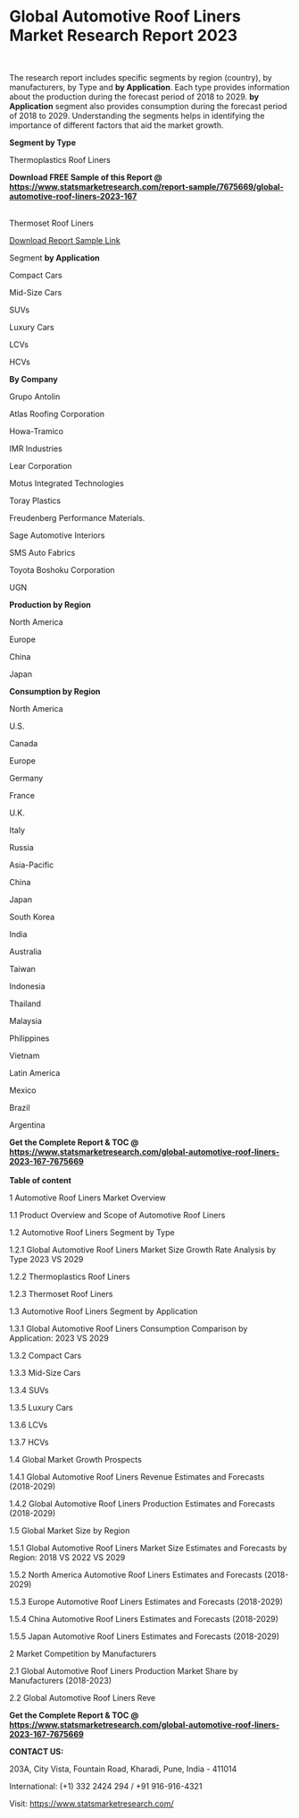 <h1>Global Automotive Roof Liners Market Research Report 2023</h1><br/><p>The research report includes specific segments by region (country), by manufacturers, by Type and <strong>by Application</strong>. Each type provides information about the production during the forecast period of 2018 to 2029. <strong>by Application</strong> segment also provides consumption during the forecast period of 2018 to 2029. Understanding the segments helps in identifying the importance of different factors that aid the market growth.</p><p><strong>Segment by Type</strong></p><p>Thermoplastics Roof Liners</p><div><b>Download FREE Sample of this Report @ <a href="https://www.statsmarketresearch.com/download-free-sample/7675669/global-automotive-roof-liners-2023-167">https://www.statsmarketresearch.com/report-sample/7675669/global-automotive-roof-liners-2023-167</a></b></div><br><p>Thermoset Roof Liners</p><p><a href="https://www.statsmarketresearch.com/download-free-sample/7675669/global-automotive-roof-liners-2023-167">Download Report Sample Link</a></p><p>Segment <strong>by Application</strong></p><p>Compact Cars</p><p>Mid-Size Cars</p><p>SUVs</p><p>Luxury Cars</p><p>LCVs</p><p>HCVs</p><p><strong>By Company</strong></p><p>Grupo Antolin</p><p>Atlas Roofing Corporation</p><p>Howa-Tramico</p><p>IMR Industries</p><p>Lear Corporation</p><p>Motus Integrated Technologies</p><p>Toray Plastics</p><p>Freudenberg Performance Materials.</p><p>Sage Automotive Interiors</p><p>SMS Auto Fabrics</p><p>Toyota Boshoku Corporation</p><p>UGN</p><p><strong>Production by Region</strong></p><p>North America</p><p>Europe</p><p>China</p><p>Japan</p><p><strong>Consumption by Region</strong></p><p>North America</p><p>U.S.</p><p>Canada</p><p>Europe</p><p>Germany</p><p>France</p><p>U.K.</p><p>Italy</p><p>Russia</p><p>Asia-Pacific</p><p>China</p><p>Japan</p><p>South Korea</p><p>India</p><p>Australia</p><p>Taiwan</p><p>Indonesia</p><p>Thailand</p><p>Malaysia</p><p>Philippines</p><p>Vietnam</p><p>Latin America</p><p>Mexico</p><p>Brazil</p><p>Argentina</p><div><b>Get the Complete Report & TOC @ <a href="https://www.statsmarketresearch.com/global-automotive-roof-liners-2023-167-7675669">https://www.statsmarketresearch.com/global-automotive-roof-liners-2023-167-7675669</a></b></div><br><b>Table of content</b><p>1 Automotive Roof Liners Market Overview<br />
 
  1.1 Product Overview and Scope of Automotive Roof Liners<br />
 
  1.2 Automotive Roof Liners Segment by Type<br />
 
  1.2.1 Global Automotive Roof Liners Market Size Growth Rate Analysis by Type 2023 VS 2029<br />
 
  1.2.2 Thermoplastics Roof Liners<br />
 
  1.2.3 Thermoset Roof Liners<br />
 
  1.3 Automotive Roof Liners Segment by Application<br />
 
  1.3.1 Global Automotive Roof Liners Consumption Comparison by Application: 2023 VS 2029<br />
 
  1.3.2 Compact Cars<br />
 
  1.3.3 Mid-Size Cars<br />
 
  1.3.4 SUVs<br />
 
  1.3.5 Luxury Cars<br />
 
  1.3.6 LCVs<br />
 
  1.3.7 HCVs<br />
 
  1.4 Global Market Growth Prospects<br />
 
  1.4.1 Global Automotive Roof Liners Revenue Estimates and Forecasts (2018-2029)<br />
 
  1.4.2 Global Automotive Roof Liners Production Estimates and Forecasts (2018-2029)<br />
 
  1.5 Global Market Size by Region<br />
 
  1.5.1 Global Automotive Roof Liners Market Size Estimates and Forecasts by Region: 2018 VS 2022 VS 2029<br />
 
  1.5.2 North America Automotive Roof Liners Estimates and Forecasts (2018-2029)<br />
 
  1.5.3 Europe Automotive Roof Liners Estimates and Forecasts (2018-2029)<br />
 
  1.5.4 China Automotive Roof Liners Estimates and Forecasts (2018-2029)<br />
 
  1.5.5 Japan Automotive Roof Liners Estimates and Forecasts (2018-2029)<br />
 
 2 Market Competition by Manufacturers<br />
 
  2.1 Global Automotive Roof Liners Production Market Share by Manufacturers (2018-2023)<br />
 
  2.2 Global Automotive Roof Liners Reve<br><div><b>Get the Complete Report & TOC @ <a href="https://www.statsmarketresearch.com/global-automotive-roof-liners-2023-167-7675669">https://www.statsmarketresearch.com/global-automotive-roof-liners-2023-167-7675669</a></b></div></p>
 
 <b>CONTACT US:</b><br>
 
 203A, City Vista, Fountain Road, Kharadi, Pune, India - 411014 <br>
 
 International: (+1) 332 2424 294 / +91 916-916-4321<br>
 
 Visit: <a href="https://www.statsmarketresearch.com/">https://www.statsmarketresearch.com/</a>
 
 <br>